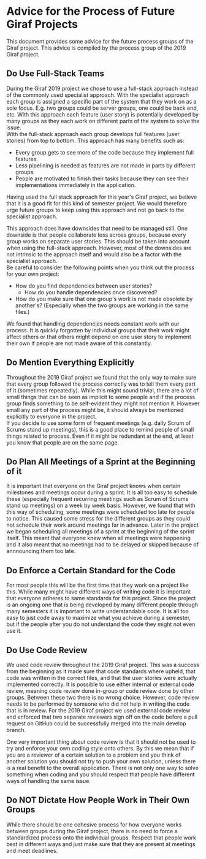 # Advice for the Process of Future Giraf Projects
This document provides some advice for the future process groups of the Giraf project. This advice is compiled by the process group of the 2019 Giraf project.

## Do Use Full-Stack Teams
During the Giraf 2019 project we chose to use a full-stack approach instead of the commonly used specialist approach. With the specialist approach each group is assigned a specific part of the system that they work on as a sole focus. E.g. two groups could be server groups, one could be back end, etc. With this approach each feature (user story) is potentially developed by many groups as they each work on different parts of the system to solve the issue. <br>
With the full-stack approach each group develops full features (user stories) from top to bottom. This approach has many benefits such as:

* Every group gets to see more of the code because they implement full features.
* Less pipelining is needed as features are not made in parts by different groups.
* People are motivated to finish their tasks because they can see their implementations immediately in the application.

Having used the full stack approach for this year's Giraf project, we believe that it is a good fit for this kind of semester project. We would therefore urge future groups to keep using this approach and not go back to the specialist approach.<p>
This approach does have downsides that need to be managed still. One downside is that people collaborate less across groups, because every group works on separate user stories. This should be taken into account when using the full-stack approach. However, most of the downsides are not intrinsic to the approach itself and would also be a factor with the specialist approach.<br>
Be careful to consider the following points when you think out the process for your own project:

* How do you find dependencies between user stories? 
    + How do you handle dependencies once discovered?
* How do you make sure that one group's work is not made obsolete by another's? (Especially when the two groups are working in the same files.)

We found that handling dependencies needs constant work with our process. It is quickly forgotten by individual groups that their work might affect others or that others might depend on one user story to implement their own if people are not made aware of this constantly.

## Do Mention Everything Explicitly
Throughout the 2019 Giraf project we found that the only way to make sure that every group followed the process correctly was to tell them every part of it (sometimes repeatedly). While this might sound trivial, there are a lot of small things that can be seen as implicit to some people and if the process group finds something to be self-evident they might not mention it. However small any part of the process might be, it should always be mentioned explicitly to everyone in the project.<br>
If you decide to use some form of frequent meetings (e.g. daily Scrum of Scrums stand up meetings), this is a good place to remind people of small things related to process. Even if it might be redundant at the end, at least you know that people are on the same page.

## Do Plan All Meetings of a Sprint at the Beginning of it
It is important that everyone on the Giraf project knows when certain milestones and meetings occur during a sprint. It is all too easy to schedule these (especially frequent recurring meetings such as Scrum of Scrums stand up meetings) on a week by week basis. However, we found that with this way of scheduling, some meetings were scheduled too late for people to notice. This caused some stress for the different groups as they could not schedule their work around meetings far in advance. Later in the project we began scheduling all meetings of a sprint at the beginning of the sprint itself. This meant that everyone knew when all meetings were happening and it also meant that no meetings had to be delayed or skipped because of annnouncing them too late.

## Do Enforce a Certain Standard for the Code
For most people this will be the first time that they work on a project like this. While many might have different ways of writing code it is important that everyone adheres to same standards for this project. Since the project is an ongoing one that is being developed by many different people through many semesters it is important to write understandable code. It is all too easy to just code away to maximize what you achieve during a semester, but if the people after you do not understand the code they might not even use it.

## Do Use Code Review
We used code review throughout the 2019 Giraf project. This was a success from the beginning as it made sure that code standards where upheld, that code was written in the correct files, and that the user stories were actually implemented correctly. It is possible to use either internal or external code review, meaning code review done in-group or code review done by other groups. Between these two there is no wrong choice. However, code review needs to be performed by someone who did not help in writing the code that is in review. For the 2019 Giraf project we used external code review and enforced that two separate reviewers sign off on the code before a pull request on GitHub could be successfully merged into the main develop branch.<p>

One very important thing about code review is that it should not be used to try and enforce your own coding style onto others. By this we mean that if you are a reviewer of a certain solution to a problem and you think of another solution you should not try to push your own solution, unless there is a real benefit to the overall application. There is not only one way to solve something when coding and you should respect that people have different ways of handling the same issue.

## Do NOT Dictate How People Work in Their Own Groups
While there should be one cohesive process for how everyone works between groups during the Giraf project, there is no need to force a standardized process onto the individual groups. Respect that people work best in different ways and just make sure that they are present at meetings and meet deadlines.
